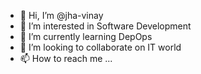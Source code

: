 - 👋 Hi, I’m @jha-vinay
- 👀 I’m interested in Software Development
- 🌱 I’m currently learning DepOps 
- 💞️ I’m looking to collaborate on IT world
- 📫 How to reach me ...

<!---
jha-vinay/jha-vinay is a ✨ special ✨ repository because its `README.md` (this file) appears on your GitHub profile.
You can click the Preview link to take a look at your changes.
--->
